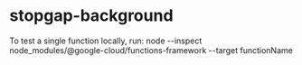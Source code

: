 # stopgap-background

To test a single function locally, run:
node --inspect node_modules/@google-cloud/functions-framework --target functionName
